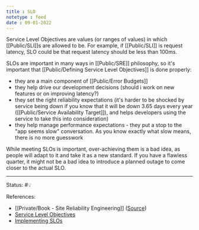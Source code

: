 ```yaml
---
title : SLO
notetype : feed
date : 09-01-2022
---
```


Service Level Objectives are values (or ranges of values) in which [[Public/SLI]]s are allowed to be. For example, if [[Public/SLI]] is request latency, SLO could be that request latency should be less than 100ms. 

SLOs are important in many ways in [[Public/SRE]] philosophy, so it's important that [[Public/Defining Service Level Objectives]] is done properly:
- they are a main component of [[Public/Error Budgets]]
- they help drive our development decisions (should i work on new features or on improving latency?)
- they set the right reliability expectations (it's harder to be shocked by service being down if you know that it will be down 3.65 days every year ([[Public/Service Availability Target]]), and helps developers using the service to take this into consideration)
- they help manage performance expectations - they put a stop to the "app seems slow" conversation. As you know exactly what slow means, there is no more guesswork


While meeting SLOs is important, over-achieving them is a bad idea, as people will adapt to it and take it as a new standard. If you have a flawless quarter, it might not be a bad idea to introduce a planned outage to come closer to the actual SLO.

-----

Status: #💡 

References:
- [[Private/Book - Site Reliability Engineering]] ([Source](https://sre.google/sre-book/table-of-contents/))
- [Service Level Objectives](https://sre.google/sre-book/service-level-objectives/)
- [Implementing SLOs](https://sre.google/workbook/implementing-slos/)
